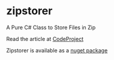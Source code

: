 # zipstorer
A Pure C# Class to Store Files in Zip

Read the article at [CodeProject](http://www.codeproject.com/Articles/21420/ZipStorer-A-Pure-C-Class-to-Store-Files-in-Zip)

Zipstorer is available as a [nuget package](https://www.nuget.org/packages/ZipStorer/)
